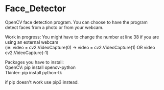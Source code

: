 # Face_Detector
OpenCV face detection program. You can choose to have the program detect faces from a photo or from your webcam.  

Work in progress:
You might have to change the number at line 38 if you are using an external webcam  
(ie: video = cv2.VideoCapture(0) -> video = cv2.VideoCapture(1) OR video cv2.VideoCapture(-1)  


Packages you have to install:  
OpenCV: pip install opencv-python  
Tkinter: pip install python-tk  

if pip doesn't work use pip3 instead.  
